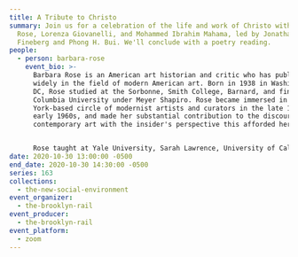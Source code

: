 ```yaml
---
title: A Tribute to Christo
summary: Join us for a celebration of the life and work of Christo with Barbara
  Rose, Lorenza Giovanelli, and Mohammed Ibrahim Mahama, led by Jonathan
  Fineberg and Phong H. Bui. We'll conclude with a poetry reading.
people:
  - person: barbara-rose
    event_bio: >-
      Barbara Rose is an American art historian and critic who has published
      widely in the field of modern American art. Born in 1938 in Washington,
      DC, Rose studied at the Sorbonne, Smith College, Barnard, and finally,
      Columbia University under Meyer Shapiro. Rose became immersed in the New
      York-based circle of modernist artists and curators in the late 1950s and
      early 1960s, and made her substantial contribution to the discourse on
      contemporary art with the insider's perspective this afforded her.


      Rose taught at Yale University, Sarah Lawrence, University of California at Irvine and San Diego, and the American University Art in Italy program, and was senior curator at the Museum of Fine Arts, Houston, from 1981-1985. A prolific writer, Rose is the author of American Art Since 1900(1967), The Golden Age of Dutch Painting (1969), American Painting: The 20th Century (Skira, 1969), and monographs on the artists Magdalena Abankawicz, Helen Frankenthaler, Robert Rauschenberg, Alexander Liberman, Larry Rivers, and others, as well as dozens of exhibition catalog essays. She held editorial positions at Art in America, Vogue, Artforum, Partisan Review, and Journal of Art, and her writing has also appeared in Art International, Studio International, Arts Magazine, and ARTnews, among many others.
date: 2020-10-30 13:00:00 -0500
end_date: 2020-10-30 14:30:00 -0500
series: 163
collections:
  - the-new-social-environment
event_organizer:
  - the-brooklyn-rail
event_producer:
  - the-brooklyn-rail
event_platform:
  - zoom
---
```

